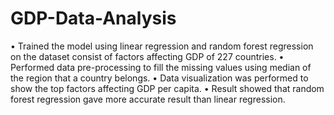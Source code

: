 # GDP-Data-Analysis
• Trained the model using linear regression and random forest regression on the dataset consist of factors affecting GDP of 227 countries.
• Performed data pre-processing to fill the missing values using median of the region that a country belongs.
• Data visualization was performed to show the top factors affecting GDP per capita.
• Result showed that random forest regression gave more accurate result than linear regression.
